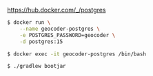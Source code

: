 https://hub.docker.com/_/postgres

```bash
$ docker run \
    --name geocoder-postgres \
    -e POSTGRES_PASSWORD=geocoder \
    -d postgres:15

$ docker exec -it geocoder-postgres /bin/bash
```

```bash
$ ./gradlew bootjar
```
